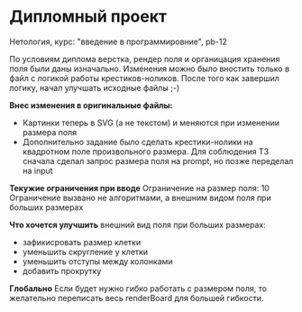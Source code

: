 # Дипломный проект
Нетология, курс: "введение в программировние", pb-12

По условиям диплома верстка, рендер поля и органицация хранения поля были даны изначально. Изменения можно было вностить только в файл с логикой работы крестиков-ноликов. После того как завершил логику, начал улучшать исходные файлы ;-)

**Внес изменения в оригинальные файлы:**
- Картинки теперь в SVG (а не текстом) и меняются при изменении размера поля
- Дополнительно задание было сделать крестики-нолики на квадротном поле произвольного размера. Для соблюдения ТЗ сначала сделал запрос размера поля на prompt, но позже переделал на input

**Текужие ограничения при вводе**
Ограничение на размер поля: 10
Ограничение вызвано не алгоритмами, а внешним видом поля при больших размерах

**Что хочется улучшить**
внешний вид поля при больших размерах:
- зафикисровать размер клетки
- уменьшить скругление у клетки
- уменьшить отступы между колонками
- добавить прокрутку

**Глобально**
Если будет нужно гибко работать с размером поля, то желательно переписать весь renderBoard для большей гибкости.
